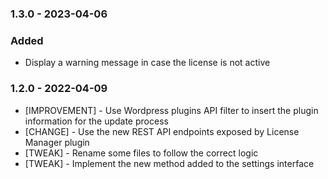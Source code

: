 ### 1.3.0 - 2023-04-06

### Added

* Display a warning message in case the license is not active

### 1.2.0 - 2022-04-09

* [IMPROVEMENT] - Use Wordpress plugins API filter to insert the plugin information for the update process
* [CHANGE] - Use the new REST API endpoints exposed by License Manager plugin
* [TWEAK] - Rename some files to follow the correct logic
* [TWEAK] - Implement the new method added to the settings interface